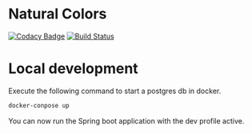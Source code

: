 # Natural Colors

[![Codacy Badge](https://api.codacy.com/project/badge/Grade/87f7c750a78a47648e97569a4569a011)](https://app.codacy.com/app/nicktombeur/artificialcolors?utm_source=github.com&utm_medium=referral&utm_content=nicktombeur/artificialcolors&utm_campaign=Badge_Grade_Dashboard)
[![Build Status](https://travis-ci.com/nicktombeur/artificialcolors.svg?branch=master)](https://travis-ci.com/nicktombeur/artificialcolors)

# Local development

Execute the following command to start a postgres db in docker.

```bash
docker-conpose up
```

You can now run the Spring boot application with the dev profile active.
